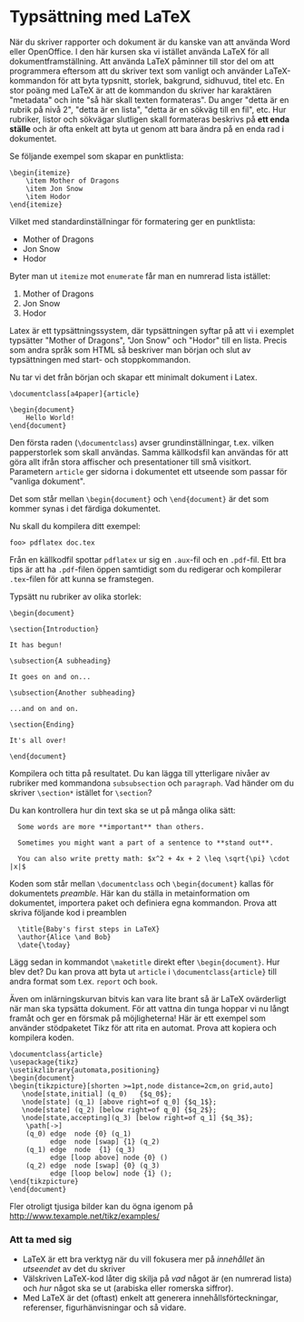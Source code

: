 Typsättning med LaTeX
=====================

När du skriver rapporter och dokument är du kanske van att använda
Word eller OpenOffice. I den här kursen ska vi istället använda
LaTeX för all dokumentframställning. Att använda LaTeX
påminner till stor del om att programmera eftersom att du skriver
text som vanligt och använder LaTeX-kommandon för att byta
typsnitt, storlek, bakgrund, sidhuvud, titel etc. En stor poäng
med LaTeX är att de kommandon du skriver har karaktären
"metadata" och inte "så här skall texten formateras". Du anger
"detta är en rubrik på nivå 2", "detta är en lista", "detta
är en sökväg till en fil", etc. Hur rubriker, listor och sökvägar
slutligen skall formateras beskrivs på **ett enda ställe** och
är ofta enkelt att byta ut genom att bara ändra på en enda rad i
dokumentet.

Se följande exempel som skapar en punktlista:

```
\begin{itemize}
    \item Mother of Dragons
    \item Jon Snow
    \item Hodor
\end{itemize}
```

Vilket med standardinställningar för formatering ger en punktlista:

* Mother of Dragons
* Jon Snow
* Hodor

Byter man ut `itemize` mot `enumerate` får man en numrerad lista istället:

1. Mother of Dragons
2. Jon Snow
3. Hodor

Latex är ett typsättningssystem, där typsättningen syftar på att vi
i exemplet typsätter "Mother of Dragons", "Jon Snow" och
"Hodor" till en lista. Precis som andra språk som HTML så
beskriver man början och slut av typsättningen med start- och
stoppkommandon.

Nu tar vi det från början och skapar ett minimalt dokument i Latex.

```
\documentclass[a4paper]{article}

\begin{document}
    Hello World!
\end{document}
```

Den första raden (`\documentclass`) avser grundinställningar,
t.ex. vilken papperstorlek som skall användas. Samma källkodsfil
kan användas för att göra allt ifrån stora affischer och
presentationer till små visitkort. Parametern `article` ger
sidorna i dokumentet ett utseende som passar för "vanliga
dokument".

Det som står mellan `\begin{document}` och `\end{document}` är det
som kommer synas i det färdiga dokumentet.

Nu skall du kompilera ditt exempel:

```
foo> pdflatex doc.tex
```

Från en källkodfil spottar `pdflatex` ur sig en
`.aux`-fil och en `.pdf`-fil. Ett bra tips är att ha
`.pdf`-filen öppen samtidigt som du redigerar och kompilerar
`.tex`-filen för att kunna se framstegen.

Typsätt nu rubriker av olika storlek:

```
\begin{document}

\section{Introduction}

It has begun!

\subsection{A subheading}

It goes on and on...

\subsection{Another subheading}

...and on and on.

\section{Ending}

It's all over!

\end{document}
```

Kompilera och titta på resultatet. Du kan lägga till ytterligare
nivåer av rubriker med kommandona `subsubsection` och `paragraph`.
Vad händer om du skriver `\section*` istället for `\section`?

Du kan kontrollera hur din text ska se ut på många olika sätt:

```
  Some words are more **important** than others.

  Sometimes you might want a part of a sentence to **stand out**.

  You can also write pretty math: $x^2 + 4x + 2 \leq \sqrt{\pi} \cdot |x|$
```

Koden som står mellan `\documentclass` och `\begin{document}`
kallas för dokumentets *preamble*. Här kan du ställa in
metainformation om dokumentet, importera paket och definiera egna
kommandon. Prova att skriva följande kod i preamblen

```
  \title{Baby's first steps in LaTeX}
  \author{Alice \and Bob}
  \date{\today}
```

Lägg sedan in kommandot `\maketitle` direkt efter
`\begin{document}`. Hur blev det? Du kan prova att byta ut
`article` i `\documentclass{article}` till andra format som t.ex.
`report` och `book`.

Även om inlärningskurvan bitvis kan vara lite brant så är LaTeX
ovärderligt när man ska typsätta dokument. För att vattna din
tunga hoppar vi nu långt framåt och ger en försmak på
möjligheterna! Här är ett exempel som använder stödpaketet Tikz
för att rita en automat. Prova att kopiera och kompilera koden.

```
\documentclass{article}
\usepackage{tikz}
\usetikzlibrary{automata,positioning}
\begin{document}
\begin{tikzpicture}[shorten >=1pt,node distance=2cm,on grid,auto]
   \node[state,initial] (q_0)   {$q_0$};
   \node[state] (q_1) [above right=of q_0] {$q_1$};
   \node[state] (q_2) [below right=of q_0] {$q_2$};
   \node[state,accepting](q_3) [below right=of q_1] {$q_3$};
    \path[->]
    (q_0) edge  node {0} (q_1)
          edge  node [swap] {1} (q_2)
    (q_1) edge  node  {1} (q_3)
          edge [loop above] node {0} ()
    (q_2) edge  node [swap] {0} (q_3)
          edge [loop below] node {1} ();
\end{tikzpicture}
\end{document}
```

Fler otroligt tjusiga bilder kan du ögna igenom på
http://www.texample.net/tikz/examples/

### Att ta med sig

* LaTeX är ett bra verktyg när du vill fokusera mer på
  *innehållet* än *utseendet* av det du skriver
* Välskriven LaTeX-kod låter dig skilja på *vad* något är (en
  numrerad lista) och *hur* något ska se ut (arabiska eller
  romerska siffror).
* Med LaTeX är det (oftast) enkelt att generera
  innehållsförteckningar, referenser, figurhänvisningar och så
  vidare.